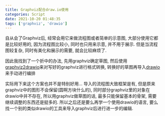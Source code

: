 ```yaml
---
title: Graphviz配合draw.io使用
categories: Script
date: 2021-10-20 01:48:35
tags: ['graphviz', 'drawio']
---
```


自从会了Graphviz后, 经常会用它来做流程图或者简单的示意图, 大部分使用它都是比较好用的, 因为流程图比较小, 同时也只用来示意, 并不用于展示. 但是当流程图较复杂, 同时有美化和展示的需要, 就会比较麻烦了.
<!-- 摘要部分 -->
<!-- more -->

因此我找到了一个折中的办法, 先用graphviz确定草图, 然后使用[graphviz2drawio](https://github.com/hbmartin/graphviz2drawio)来对写好的graphviz进行格式转换, 转换好的草图再导入[drawio](https://github.com/jgraph/drawio)来手动进行编排

实际用下来这个方案也并不是特别好用... 导入的流程图大致框架是有, 但是原来graphviz中的图形不会保留(圆啊方块什么的), 同时部分graphviz里的对象在drawio中并不存在, 所以用graphviz做草图的话, 最多只能保留基本的骨架, 需要继续调整的东西还是挺多的. 所以之后还是要么再学一个使用drawio的语言, 要么找一个别的类似drawio的工具来导入graphviz后进行进一步的编辑.